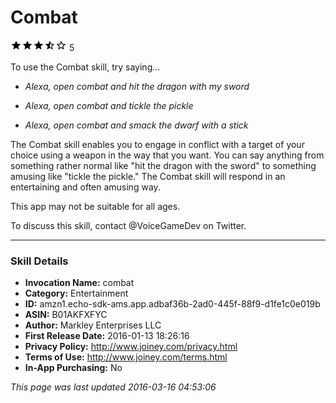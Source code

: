 # Combat
![3.8 stars](../../../images/ic_star_black_18dp_1x.png)![3.8 stars](../../../images/ic_star_black_18dp_1x.png)![3.8 stars](../../../images/ic_star_black_18dp_1x.png)![3.8 stars](../../../images/ic_star_half_black_18dp_1x.png)![3.8 stars](../../../images/ic_star_border_black_18dp_1x.png) 5

To use the Combat skill, try saying...

* *Alexa, open combat and hit the dragon with my sword*

* *Alexa, open combat and tickle the pickle*

* *Alexa, open combat and smack the dwarf with a stick*

The Combat skill enables you to engage in conflict with a target of your choice using a weapon in the way that you want. You can say anything from something rather normal like "hit the dragon with the sword" to something amusing like "tickle the pickle." The Combat skill will respond in an entertaining and often amusing way.

This app may not be suitable for all ages.

To discuss this skill, contact @VoiceGameDev on Twitter.

***

### Skill Details

* **Invocation Name:** combat
* **Category:** Entertainment
* **ID:** amzn1.echo-sdk-ams.app.adbaf36b-2ad0-445f-88f9-d1fe1c0e019b
* **ASIN:** B01AKFXFYC
* **Author:** Markley Enterprises LLC
* **First Release Date:** 2016-01-13 18:26:16
* **Privacy Policy:** http://www.joiney.com/privacy.html
* **Terms of Use:** http://www.joiney.com/terms.html
* **In-App Purchasing:** No

*This page was last updated 2016-03-16 04:53:06*
